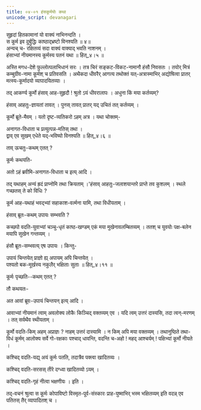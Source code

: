 ```yaml
---
title: ०४-०१ हंसकूर्मयोः कथा
unicode_script: devanagari
---
```

सुहृदां हितकामानां यो वाक्यं नाभिनन्दति ।  
स कूर्म इव दुर्बुद्धिः काष्ठाद्भ्रष्टो विनश्यति ॥ ४॥  
अन्यच् च-
रक्षितव्यं सदा वाक्यं वाक्याद् भवति नाशनम् ।  
हंसाभ्यां नीयमानस्य कूर्मस्य पतनं यथा ॥ हित्_४।५ ॥  

अस्ति मगध-देशे फुल्लोत्पलाभिधानं सरः । तत्र चिरं सङ्कट-विकट-नामानौ हंसौ निवसतः । तयोर् मित्रं कम्बुग्रीव-नामा कूर्मश् च प्रतिवसति । अथैकदा धीवरैर् आगत्य तथोक्तं यत्-अत्रास्माभिर् अद्योषित्वा प्रातर् मत्स्य-कूर्मादयो व्यापादयितव्याः ।  

तद् आकर्ण्य कूर्मो हंसाव् आह-सुहृदौ ! श्रुतो ऽयं धीवरालापः । अधुना किं मया कर्तव्यम्?  

हंसाव् आहतुः-ज्ञायतां तावत् । पुनस् तावत् प्रातर् यद् उचितं तत् कर्तव्यम् ।  

कूर्मो ब्रूते-मैवम् । यतो दृष्ट-व्यतिकरो ऽहम् अत्र । यथा चोक्तम्-  

अनागत-विधाता च प्रत्युत्पन्न-मतिस् तथा ।  
द्वाव् एव सुखम् एधेते यद्-भविष्यो विनश्यति ॥ हित्_४।६ ॥  

ताव् ऊचतुः-कथम् एतत् ?  

कूर्मः कथयति-  


<div class="js_include" url="../../upakathAH/04-02_dUradarshImatsyAnAm_kathA/"  newLevelForH1="3" includeTitle="true"> </div>

अतो ऽहं ब्रवीमि-अनागत-विधाता च इत्य् आदि ।  

तद् यथाहम् अन्यं ह्रदं प्राप्नोमि तथा क्रियताम् ।'हंसाव् आहतुः-जलाशयान्तरे प्राप्ते तव कुशलम् । स्थले गच्छतस् ते को विधिः ?  

कूर्म आह-यथाहं भवद्भ्यां सहाकाश-वर्त्मना यामि, तथा विधीयताम् ।  

हंसाव् ब्रूतः-कथम् उपायः सम्भवति ?  

कच्छपो वदति-युवाभ्यां चञ्चु-धृतं काष्ठ-खण्डम् एकं मया मुखेनावलम्बितव्यम् । ततश् च युवयोः पक्ष-बलेन मयापि सुखेन गन्तव्यम् ।  

हंसौ ब्रूतः-सम्भवत्य् एष उपायः । किन्तु-  

उपायं चिन्तयेत् प्राज्ञो ह्य् अपायम् अपि चिन्तयेत् ।  
पश्यतो बक-मूर्खस्य नकुलैर् भक्षिताः सुताः ॥ हित्_४।११ ॥  

कूर्मः पृच्छति--कथम् एतत् ?  

तौ कथयतः-  


<div class="js_include" url="../../upakathAH/04-04_bakasarpanakulAnAm_kathA/"  newLevelForH1="3" includeTitle="true"> </div>

अत आवां ब्रूवः-उपायं चिन्तयन् इत्य् आदि ।   

आवाभ्यां नीयमानं त्वाम् अवलोक्य लोकैः किञ्चिद् वक्तव्यम् एव । यदि त्वम् उत्तरं दास्यसि, तदा त्वन्-मरणम् । तत् सर्वथैव स्थीयताम् ।  

कूर्मो वदति-किम् अहम् अप्राज्ञः ? नाहम् उत्तरं दास्यामि । न किम् अपि मया वक्तव्यम् । तथानुष्ठिते तथा-विधं कूर्मम् आलोक्य सर्वे गो-रक्षकाः पश्चाद् धावन्ति, वदन्ति च-अहो ! महद् आश्चर्यम् ! पक्षिभ्यां कूर्मो नीयते ।  

कश्चिद् वदति-यद्य् अयं कूर्मः पतति, तदात्रैव पक्त्वा खादितव्यः ।  

कश्चिद् वदति-सरसस् तीरे दग्ध्वा खादितव्यो ऽयम् ।  

कश्चिद् वदति-गृहं नीत्वा भक्षणीयः । इति ।  

तद्-वचनं श्रुत्वा स कूर्मः कोपाविष्टो विस्मृत-पूर्व-संस्कारः प्राह-युष्माभिर् भस्म भक्षितव्यम् इति वदन्न् एव पतितस् तैर् व्यापादितश् च ।    
